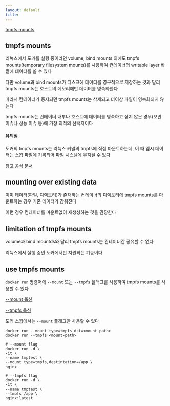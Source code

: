 ```yaml
---
layout: default
title:
---
```


[tmpfs mounts](#tmpfs-mounts)


## tmpfs mounts

리눅스에서 도커를 실행 중이라면 volume, bind mounts 외에도 tmpfs mounts(temporary filesystem mounts)를 사용하여 컨테이너의 writable layer 바깥에 데이터를 쓸 수 있다

다만 volume과 bind mounts가 디스크에 데이터를 영구적으로 저장하는 것과 달리 tmpfs mounts는 호스트의 메모리에만 데이터를 영속화한다

따라서 컨테이너가 중지되면 tmpfs mounts는 삭제되고 더이상 파일이 영속화되지 않는다

tmpfs mounts는 컨테이너 내부나 호스트에 데이터를 영속하고 싶지 않은 경우(보안 이슈나 성능 이슈 등)에 가장 최적의 선택지이다

#### 유의점

도커의 tmpfs mounts는 리눅스 커널의 tmpfs에 직접 마운트하는데, 이 때 임시 데이터는 스왑 파일에 기록되어 파일 시스템에 유지될 수 있다

[참고 공식 문서](https://docs.docker.com/engine/storage/tmpfs)


## mounting over existing data

이미 데이터(파일, 디렉토리)가 존재하는 컨테이너의 디렉토리에 tmpfs mounts를 마운트하는 경우 기존 데이터가 감춰진다

이런 경우 컨테이너를 마운트없이 재생성하는 것을 권장한다


## limitation of tmpfs mounts

volume과 bind mountds와 달리 tmpfs mounts는 컨테이너간 공유할 수 없다

리눅스에서 실행 중인 도커에서만 지원되는 기능이다


## use tmpfs mounts

`docker run` 명령어에 `--mount` 또는 `--tmpfs` 플래그를 사용하여 tmpfs mounts를 사용할 수 있다

[--mount 옵션](https://docs.docker.com/engine/storage/tmpfs/#options-for---mount)

[--tmpfs 옵션](https://docs.docker.com/engine/storage/tmpfs/#options-for---tmpfs)

도커 스웜에서는 `--mount` 플래그만 사용할 수 있다

```shell
docker run --mount type=tmpfs dst=<mount-path>
docker run --tmpfs <mount-path>
```

```shell
# --mount flag
docker run -d \
-it \
--name tmptest \
--mount type=tmpfs,destintation=/app \
nginx

# --tmpfs flag 
docker run -d \
-it \
--name tmptest \
--tmpfs /app \
nginx:latest
```
 


